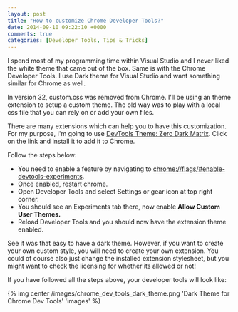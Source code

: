 ```yaml
---
layout: post
title: "How to customize Chrome Developer Tools?"
date: 2014-09-10 09:22:10 +0000
comments: true
categories: [Developer Tools, Tips & Tricks]
---
```


I spend most of my programming time within Visual Studio and I never liked the white theme that came out of the box. Same is with the Chrome Developer Tools. I use Dark theme for Visual Studio and want something similar for Chrome as well.

In version 32, custom.css was removed from Chrome. I'll be using an theme extension to setup a custom theme. The old way was to play with a local css file that you can rely on or add your own files.

<!-- more -->

There are many extensions which can help you to have this customization. For my purpose, I'm going to use [DevTools Theme: Zero Dark Matrix](https://chrome.google.com/webstore/detail/devtools-theme-zero-dark/bomhdjeadceaggdgfoefmpeafkjhegbo). Click on the link and install it to add it to Chrome.

Follow the steps below:
 - You need to enable a feature by navigating to [chrome://flags/#enable-devtools-experiments](chrome://flags/#enable-devtools-experiments). 
 - Once enabled, restart chrome.
 - Open Developer Tools and select Settings or gear icon at top right corner.
 - You should see an Experiments tab there, now enable **Allow Custom User Themes.**
 - Reload Developer Tools and you should now have the extension theme enabled.

See it was that easy to have a dark theme. However, if you want to create your own custom style, you will need to create your own extension. You could of course also just change the installed extension stylesheet, but you might want to check the licensing for whether its allowed or not!

If you have followed all the steps above, your developer tools will look like:

{% img center /images/chrome_dev_tools_dark_theme.png 'Dark Theme for Chrome Dev Tools' 'images' %}

